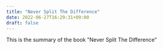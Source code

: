 ```yaml
---
title: "Never Split The Difference"
date: 2022-06-27T16:29:31+09:00
draft: false
---
```


This is the summary of the book "Never Split The Difference"